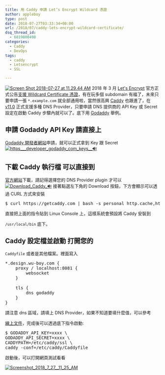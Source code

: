 ```yaml
---
title: 用 Caddy 申請 Let’s Encrypt Wildcard 憑證
author: appleboy
type: post
date: 2018-07-27T03:33:34+00:00
url: /2018/07/caddy-lets-encrypt-wildcard-certificate/
dsq_thread_id:
  - 6819800498
categories:
  - Caddy
  - DevOps
tags:
  - caddy
  - Letsencrypt
  - SSL

---
```

[<img src="https://i2.wp.com/farm1.staticflickr.com/846/42761134805_c4ab2e9168_z.jpg?w=840&#038;ssl=1" alt="Screen Shot 2018-07-27 at 11.29.44 AM" data-recalc-dims="1" />][1] 2018 年 3 月 [Let's Encrypt][2] 官方正式公告[支援 Wildcard Certificate 憑證][3]，有在玩多個 subdomain 有福了，未來只要申請一張 `*.example.com` 就全部通用啦，當然很高興 [Caddy][4] 也跟進了，在 [v11.0][5] 正式支援多種 DNS Provider，只要申請 DNS 提供商的 API Key 或 Secret 設定在啟動 Caddy 步驟內就可以了。底下用 [Godaddy][6] 舉例。 <!--more-->

## 申請 Godaddy API Key 請直接上 

[Godaddy 開發者網站][7]申請，就可以正式拿到 Key 跟 Secret [<img src="https://i0.wp.com/farm1.staticflickr.com/922/43663781331_ea6b26d29a_z.jpg?w=840&#038;ssl=1" alt="https___developer_godaddy_com_keys__🔊" data-recalc-dims="1" />][8] 

## 下載 Caddy 執行檔 可以直接到

[官方網站][9]下載，請記得選擇您的 DNS Provider plugin 才可以 [<img src="https://i0.wp.com/farm1.staticflickr.com/837/43617522682_96e20797cd_z.jpg?w=840&#038;ssl=1" alt="Download_Caddy_🔊" data-recalc-dims="1" />][10] 接著點選左下角的 Download 按鈕，下方會顯示可以透過 CURL 方式來安裝 

<pre class="brush: plain; title: ; notranslate" title="">$ curl https://getcaddy.com | bash -s personal http.cache,http.expires,tls.dns.godaddy
</pre> 直接把上面的指令貼到 Linux Console 上，這樣系統會預設將 Caddy 安裝到 

`/usr/local/bin` 底下。 

## Caddy 設定檔並啟動 打開您的 

`Caddyfile` 或者是其他檔案。裡面寫入 

<pre class="brush: plain; title: ; notranslate" title="">*.design.wu-boy.com {
    proxy / localhost:8081 {
        websocket
    }

    tls {
        dns godaddy
    }
}
</pre> 請注意 dns 區域，請填上 DNS Provider，如果不知道要填什麼值，可以參考

[線上文件][11]，完成後可以透過底下指令啟動: 

<pre class="brush: plain; title: ; notranslate" title="">$ GODADDY_API_KEY=xxxx \
GODADDY_API_SECRET=xxxx \
CADDYPATH=/etc/caddy/ssl \
caddy -conf=/etc/caddy/Caddyfile
</pre> 啟動後，可以打開網頁測試看看 

<a data-flickr-embed="true"  href="https://www.flickr.com/photos/appleboy/29794179438/in/dateposted-public/" title="Screenshot_2018_7_27__11_25_AM"><img src="https://i1.wp.com/farm1.staticflickr.com/914/29794179438_c3c1bf80a3_z.jpg?resize=640%2C292&#038;ssl=1" alt="Screenshot_2018_7_27__11_25_AM" data-recalc-dims="1" /></a>

 [1]: https://www.flickr.com/photos/appleboy/42761134805/in/dateposted-public/ "Screen Shot 2018-07-27 at 11.29.44 AM"
 [2]: https://letsencrypt.org/
 [3]: https://community.letsencrypt.org/t/acme-v2-production-environment-wildcards/55578
 [4]: https://caddyserver.com/
 [5]: https://caddyserver.com/blog/caddy-0_11-released
 [6]: https://tw.godaddy.com/
 [7]: https://developer.godaddy.com/keys
 [8]: https://www.flickr.com/photos/appleboy/43663781331/in/dateposted-public/ "https___developer_godaddy_com_keys__🔊"
 [9]: https://caddyserver.com/download
 [10]: https://www.flickr.com/photos/appleboy/43617522682/in/dateposted-public/ "Download_Caddy_🔊"
 [11]: https://caddyserver.com/docs/automatic-https